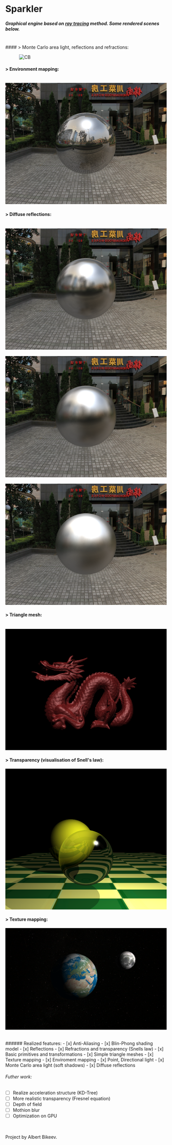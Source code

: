 # Sparkler
##### Graphical engine based on [ray tracing](https://en.wikipedia.org/wiki/Ray_tracing_(graphics)) method. Some rendered scenes below.
 
<br>
#### > Monte Carlo area light, reflections and refractions:

&nbsp;&nbsp;&nbsp;&nbsp;&nbsp;&nbsp;&nbsp;&nbsp;&nbsp;&nbsp;&nbsp;![CB](https://github.com/kell18/Sparkler/blob/master/Resources/Imgs/Results/CornellBox1.png)

#### > Environment mapping:
&nbsp;&nbsp;&nbsp;&nbsp;&nbsp;&nbsp;&nbsp;&nbsp;&nbsp;&nbsp;&nbsp;![Environment mapping](Resources/Imgs/Results/em1.png)
#### > Diffuse reflections:
&nbsp;&nbsp;&nbsp;&nbsp;&nbsp;&nbsp;&nbsp;&nbsp;&nbsp;&nbsp;&nbsp;![Diffuse reflections](/Resources/Imgs/Results/dr1.png) <br>
&nbsp;&nbsp;&nbsp;&nbsp;&nbsp;&nbsp;&nbsp;&nbsp;&nbsp;&nbsp;&nbsp;![Diffuse reflections](/Resources/Imgs/Results/dr2.png) <br>
&nbsp;&nbsp;&nbsp;&nbsp;&nbsp;&nbsp;&nbsp;&nbsp;&nbsp;&nbsp;&nbsp;![Diffuse reflections](/Resources/Imgs/Results/dr3.png)
#### > Triangle mesh:
&nbsp;&nbsp;&nbsp;&nbsp;&nbsp;&nbsp;&nbsp;&nbsp;&nbsp;&nbsp;&nbsp;![Triangle mesh](/Resources/Imgs/Results/scene7.png)
#### > Transparency (visualisation of Snell's law):
![Image of Yaktocat](/Resources/Imgs/Results/refr1.png)
#### > Texture mapping:
![Image of Yaktocat](/Resources/Imgs/Results/EarthAndMoon2.png)

<br>
###### Realized features:
- [x] Anti-Aliasing
- [x] Blin-Phong shading model
- [x] Reflections
- [x] Refractions and transparency (Snells law)
- [x] Basic primitives and transformations
- [x] Simple triangle meshes
- [x] Texture mapping
- [x] Enviroment mapping
- [x] Point, Directional light
- [x] Monte Carlo area light (soft shadows)
- [x] Diffuse reflections

###### Futher work:

- [ ] Realize acceleration structure (KD-Tree)
- [ ] More realistic transparency (Fresnel equation)
- [ ] Depth of field
- [ ] Mothion blur
- [ ] Optimization on GPU

<br><br>
Project by Albert Bikeev.
